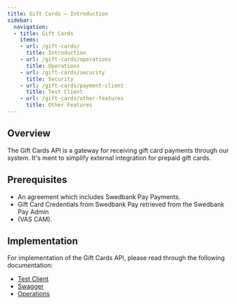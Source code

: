 ```yaml
---
title: Gift Cards – Introduction
sidebar:
  navigation:
  - title: Gift Cards
    items:
    - url: /gift-cards/
      title: Introduction
    - url: /gift-cards/operations
      title: Operations
    - url: /gift-cards/security
      title: Security
    - url: /gift-cards/payment-client
      title: Test Client
    - url: /gift-cards/other-features
      title: Other Features
---
```


## Overview

The Gift Cards API is a gateway for receiving gift card payments through our
system. It's ment to simplify external integration for prepaid gift cards.

## Prerequisites

*   An agreement which includes Swedbank Pay Payments.
*   Gift Card Credentials from Swedbank Pay retrieved from the Swedbank Pay
    Admin
*   (VAS CAM).

## Implementation

For implementation of the Gift Cards API, please read through the following
documentation:

*   [Test Client][test-client]
*   [Swagger][swagger]
*   [Operations][operations]

[operations]: /gift-cards/operations
[swagger]: https://stage-evc.payex.com/payment-api/swagger-ui.html
[test-client]: /gift-cards/payment-client
